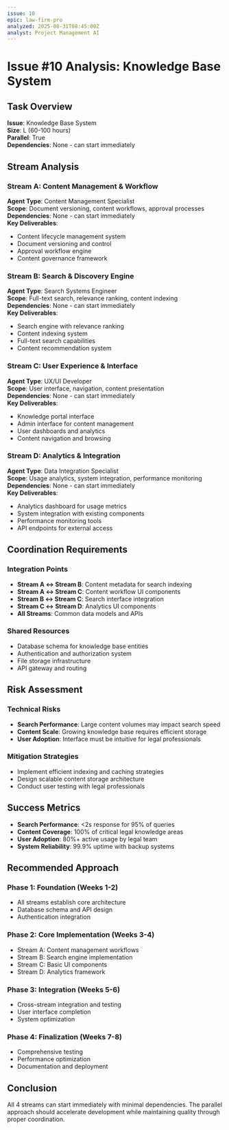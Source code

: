 ```yaml
---
issue: 10
epic: law-firm-pro
analyzed: 2025-08-31T08:45:00Z
analyst: Project Management AI
---
```


# Issue #10 Analysis: Knowledge Base System

## Task Overview
**Issue**: Knowledge Base System  
**Size**: L (60-100 hours)  
**Parallel**: True  
**Dependencies**: None - can start immediately  

## Stream Analysis

### Stream A: Content Management & Workflow
**Agent Type**: Content Management Specialist  
**Scope**: Document versioning, content workflows, approval processes  
**Dependencies**: None - can start immediately  
**Key Deliverables**:
- Content lifecycle management system
- Document versioning and control
- Approval workflow engine
- Content governance framework

### Stream B: Search & Discovery Engine
**Agent Type**: Search Systems Engineer  
**Scope**: Full-text search, relevance ranking, content indexing  
**Dependencies**: None - can start immediately  
**Key Deliverables**:
- Search engine with relevance ranking
- Content indexing system
- Full-text search capabilities
- Content recommendation system

### Stream C: User Experience & Interface
**Agent Type**: UX/UI Developer  
**Scope**: User interface, navigation, content presentation  
**Dependencies**: None - can start immediately  
**Key Deliverables**:
- Knowledge portal interface
- Admin interface for content management
- User dashboards and analytics
- Content navigation and browsing

### Stream D: Analytics & Integration
**Agent Type**: Data Integration Specialist  
**Scope**: Usage analytics, system integration, performance monitoring  
**Dependencies**: None - can start immediately  
**Key Deliverables**:
- Analytics dashboard for usage metrics
- System integration with existing components
- Performance monitoring tools
- API endpoints for external access

## Coordination Requirements

### Integration Points
- **Stream A ↔ Stream B**: Content metadata for search indexing
- **Stream A ↔ Stream C**: Content workflow UI components
- **Stream B ↔ Stream C**: Search interface integration
- **Stream C ↔ Stream D**: Analytics UI components
- **All Streams**: Common data models and APIs

### Shared Resources
- Database schema for knowledge base entities
- Authentication and authorization system
- File storage infrastructure
- API gateway and routing

## Risk Assessment

### Technical Risks
- **Search Performance**: Large content volumes may impact search speed
- **Content Scale**: Growing knowledge base requires efficient storage
- **User Adoption**: Interface must be intuitive for legal professionals

### Mitigation Strategies
- Implement efficient indexing and caching strategies
- Design scalable content storage architecture
- Conduct user testing with legal professionals

## Success Metrics
- **Search Performance**: <2s response for 95% of queries
- **Content Coverage**: 100% of critical legal knowledge areas
- **User Adoption**: 80%+ active usage by legal team
- **System Reliability**: 99.9% uptime with backup systems

## Recommended Approach

### Phase 1: Foundation (Weeks 1-2)
- All streams establish core architecture
- Database schema and API design
- Authentication integration

### Phase 2: Core Implementation (Weeks 3-4)
- Stream A: Content management workflows
- Stream B: Search engine implementation
- Stream C: Basic UI components
- Stream D: Analytics framework

### Phase 3: Integration (Weeks 5-6)
- Cross-stream integration and testing
- User interface completion
- System optimization

### Phase 4: Finalization (Weeks 7-8)
- Comprehensive testing
- Performance optimization
- Documentation and deployment

## Conclusion
All 4 streams can start immediately with minimal dependencies. The parallel approach should accelerate development while maintaining quality through proper coordination.